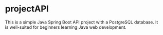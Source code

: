 # projectAPI

This is a simple Java Spring Boot API project with a PostgreSQL database. It is well-suited for beginners learning Java web development.
